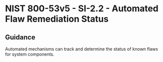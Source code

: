 # NIST 800-53v5 - SI-2.2 - Automated Flaw Remediation Status
## Guidance
Automated mechanisms can track and determine the status of known flaws for system components.